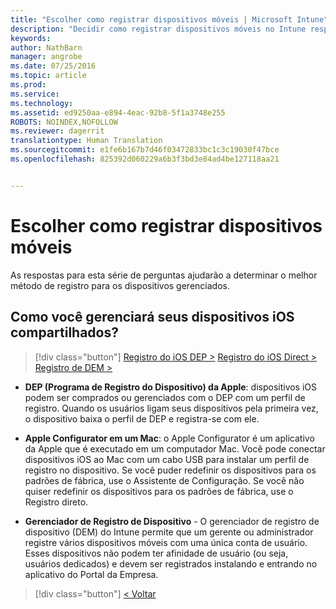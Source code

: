 ```yaml
---
title: "Escolher como registrar dispositivos móveis | Microsoft Intune"
description: "Decidir como registrar dispositivos móveis no Intune respondendo algumas perguntas simples"
keywords: 
author: NathBarn
manager: angrobe
ms.date: 07/25/2016
ms.topic: article
ms.prod: 
ms.service: 
ms.technology: 
ms.assetid: ed9250aa-e894-4eac-92b8-5f1a3748e255
ROBOTS: NOINDEX,NOFOLLOW
ms.reviewer: dagerrit
translationtype: Human Translation
ms.sourcegitcommit: e1fe6b167b7d46f03472833bc1c3c19030f47bce
ms.openlocfilehash: 825392d060229a6b3f3bd3e84ad4be127118aa21


---
```

# Escolher como registrar dispositivos móveis

As respostas para esta série de perguntas ajudarão a determinar o melhor método de registro para os dispositivos gerenciados.


## **Como você gerenciará seus dispositivos iOS compartilhados?**

  > [!div class="button"]
  [Registro do iOS DEP >](/intune/deploy-use/ios-device-enrollment-program-in-microsoft-intune) [Registro do iOS Direct >](/intune/deploy-use/ios-direct-enrollment-in-microsoft-intune)  [Registro de DEM >](/intune/deploy-use/enroll-corporate-owned-devices-with-the-device-enrollment-manager-in-microsoft-intune)

  - **DEP (Programa de Registro do Dispositivo) da Apple**: dispositivos iOS podem ser comprados ou gerenciados com o DEP com um perfil de registro. Quando os usuários ligam seus dispositivos pela primeira vez, o dispositivo baixa o perfil de DEP e registra-se com ele.

  - **Apple Configurator em um Mac**: o Apple Configurator é um aplicativo da Apple que é executado em um computador Mac. Você pode conectar dispositivos iOS ao Mac com um cabo USB para instalar um perfil de registro no dispositivo. Se você puder redefinir os dispositivos para os padrões de fábrica, use o Assistente de Configuração. Se você não quiser redefinir os dispositivos para os padrões de fábrica, use o Registro direto.

  - **Gerenciador de Registro de Dispositivo** - O gerenciador de registro de dispositivo (DEM) do Intune permite que um gerente ou administrador registre vários dispositivos móveis com uma única conta de usuário. Esses dispositivos não podem ter afinidade de usuário (ou seja, usuários dedicados) e devem ser registrados instalando e entrando no aplicativo do Portal da Empresa.

  > [!div class="button"]
  [< Voltar](choose-how-to-enroll-devices3.md)



<!--HONumber=Aug16_HO2-->


